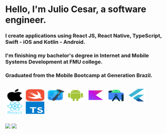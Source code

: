 # Hello, I'm Julio Cesar, a software engineer.

### I create applications using React JS, React Native, TypeScript, Swift - iOS and Kotlin - Android.
### I'm finishing my bachelor's degree in Internet and Mobile Systems Development at FMU college.
### Graduated from the Mobile Bootcamp at Generation Brazil.

  <div style="display: inline_block"><br>
    <img align="center" alt="Julio-Apple" height="40" width="60" src="https://github.com/devicons/devicon/blob/master/icons/apple/apple-original.svg">
    <img align="center" alt="Julio-Swift" height="40" width="60" src="https://github.com/devicons/devicon/blob/master/icons/swift/swift-original.svg">
    <img align="center" alt="Julio-xCode" height="40" width="60" src="https://github.com/devicons/devicon/blob/master/icons/xcode/xcode-original.svg">
    <img align="center" alt="Julio-Android" height="40" width="60" src="https://github.com/devicons/devicon/blob/master/icons/android/android-original.svg">
    <img align="center" alt="Julio-Kotlin" height="40" width="60" src="https://github.com/devicons/devicon/blob/master/icons/kotlin/kotlin-original.svg">
    <img align="center" alt="Julio-android-studio" height="40" width="60" src="https://github.com/devicons/devicon/blob/master/icons/androidstudio/androidstudio-original.svg">
      <img align="center" alt="Julio-react-native" height="40" width="60" src="https://github.com/devicons/devicon/blob/master/icons/flutter/flutter-original.svg">
    <img align="center" alt="Julio-react-native" height="40" width="60" src="https://github.com/devicons/devicon/blob/master/icons/react/react-original-wordmark.svg">
    <img align="center" alt="Julio-typescript" height="40" width="60" src="https://github.com/devicons/devicon/blob/master/icons/typescript/typescript-original.svg">
</div>
  
  ## 
  <div>
    <a href ="mailto:contatojuliodeveloper@gmail.com"><img src="https://img.shields.io/badge/-Gmail-%23333?style=for-the-badge&logo=gmail&logoColor=white" target="_blank"></a>
    <a href="https://www.linkedin.com/in/julio-cesar-developer/" target="_blank"><img src="https://img.shields.io/badge/-LinkedIn-%230077B5?style=for-the-badge&logo=linkedin&logoColor=white" target="_blank"></a> 
  </div>

